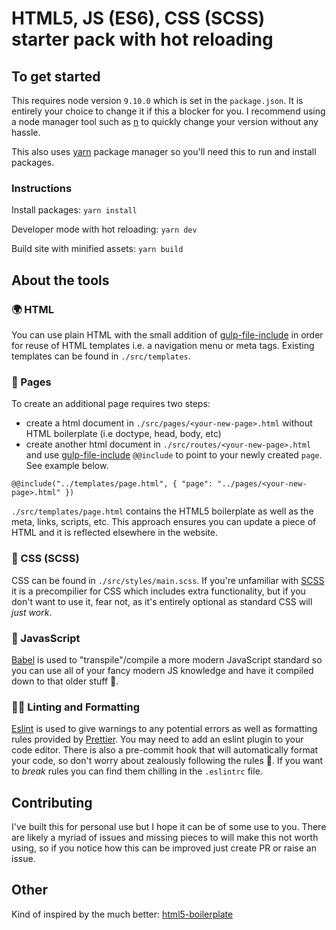 # HTML5, JS (ES6), CSS (SCSS) starter pack with hot reloading

## To get started

This requires node version `9.10.0` which is set in the `package.json`. It is entirely your choice to change it if this a blocker for you. I recommend using a node manager tool such as [n](https://github.com/tj/n) to quickly change your version without any hassle.

This also uses [yarn](https://yarnpkg.com/en/docs/install) package manager so you'll need this to run and install packages.

### Instructions

Install packages: `yarn install`

Developer mode with hot reloading: `yarn dev`

Build site with minified assets: `yarn build`

## About the tools

### 🌍 HTML

You can use plain HTML with the small addition of [gulp-file-include](https://github.com/coderhaoxin/gulp-file-include) in order for reuse of HTML templates i.e. a navigation menu or meta tags. Existing templates can be found in `./src/templates`.

### 📄 Pages

To create an additional page requires two steps:

- create a html document in `./src/pages/<your-new-page>.html` without HTML boilerplate (i.e doctype, head, body, etc)
- create another html document in `./src/routes/<your-new-page>.html` and use [gulp-file-include](https://github.com/coderhaoxin/gulp-file-include) `@@include` to point to your newly created `page`. See example below.

```
@@include("../templates/page.html", { "page": "../pages/<your-new-page>.html" })
```

`./src/templates/page.html` contains the HTML5 boilerplate as well as the meta, links, scripts, etc. This approach ensures you can update a piece of HTML and it is reflected elsewhere in the website.

### 💅 CSS (SCSS)

CSS can be found in `./src/styles/main.scss`. If you're unfamiliar with [SCSS](https://sass-lang.com/) it is a precompilier for CSS which includes extra functionality, but if you don't want to use it, fear not, as it's entirely optional as standard CSS will _just work_.

### 🤖 JavasScript

[Babel](https://babeljs.io/) is used to "transpile"/compile a more modern JavaScript standard so you can use all of your fancy modern JS knowledge and have it compiled down to that older stuff 👴.

### 👩‍💻 Linting and Formatting

[Eslint](https://eslint.org/) is used to give warnings to any potential errors as well as formatting rules provided by [Prettier](https://github.com/prettier/prettier). You may need to add an eslint plugin to your code editor. There is also a pre-commit hook that will automatically format your code, so don't worry about zealously following the rules 🤘. If you want to _break_ rules you can find them chilling in the `.eslintrc` file.

## Contributing

I've built this for personal use but I hope it can be of some use to you. There are likely a myriad of issues and missing pieces to will make this not worth using, so if you notice how this can be improved just create PR or raise an issue.

## Other

Kind of inspired by the much better:
[html5-boilerplate](https://github.com/h5bp/html5-boilerplate)
